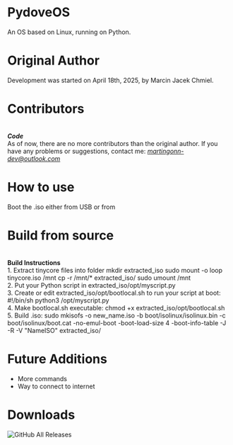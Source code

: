 # PydoveOS
An OS based on Linux, running on Python.
# Original Author 
Development was started on April 18th, 2025, by Marcin Jacek Chmiel.
# Contributors 
 <br>***Code***<br>
As of now, there are no more contributors than the original author.
If you have any problems or suggestions, contact me: *martingonn-dev@outlook.com*
# How to use
  Boot the .iso either from USB or from 
# Build from source
<br>**Build Instructions**
<br>1. Extract tinycore files into folder
mkdir extracted_iso
sudo mount -o loop tinycore.iso /mnt
cp -r /mnt/* extracted_iso/
sudo umount /mnt
<br>2. Put your Python script in extracted_iso/opt/myscript.py
<br>3. Create or edit extracted_iso/opt/bootlocal.sh to run your script at boot:
#!/bin/sh
python3 /opt/myscript.py
<br>4. Make bootlocal.sh executable:
chmod +x extracted_iso/opt/bootlocal.sh
<br>5. Build .iso:
sudo mkisofs -o new_name.iso -b boot/isolinux/isolinux.bin -c boot/isolinux/boot.cat -no-emul-boot -boot-load-size 4 -boot-info-table -J -R -V "NameISO" extracted_iso/
# Future Additions
* More commands
* Way to connect to internet

# Downloads
![GitHub All Releases](https://img.shields.io/github/downloads/Martingonn/PydoveOS/total)

